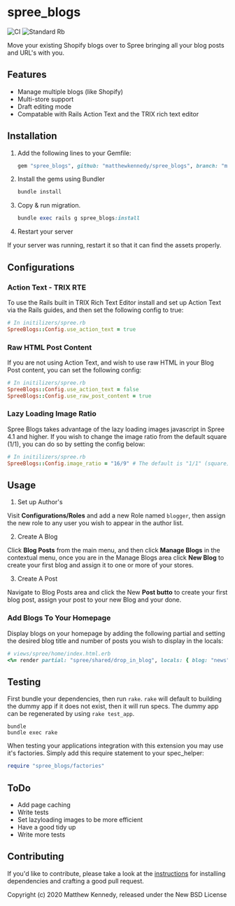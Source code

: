 # spree_blogs

![CI](https://github.com/MatthewKennedy/spree_blogs/workflows/CI/badge.svg)
![Standard Rb](https://github.com/MatthewKennedy/spree_blogs/workflows/Standard%20Rb/badge.svg)

Move your existing Shopify blogs over to Spree bringing all your blog posts and URL's with you.


## Features
- Manage multiple blogs (like Shopify)
- Multi-store support
- Draft editing mode
- Compatable with Rails Action Text and the TRIX rich text editor


## Installation

1. Add the following lines to your Gemfile:

    ```ruby
    gem "spree_blogs", github: "matthewkennedy/spree_blogs", branch: "main"
    ```

2. Install the gems using Bundler

    ```ruby
    bundle install
    ```

3. Copy & run migration.

    ```ruby
    bundle exec rails g spree_blogs:install
    ```

4. Restart your server

  If your server was running, restart it so that it can find the assets properly.


## Configurations

### Action Text - TRIX RTE

To use the Rails built in TRIX Rich Text Editor install and set up Action Text via the Rails guides, and then set the following config to true:

```ruby
# In initilizers/spree.rb
SpreeBlogs::Config.use_action_text = true
```

### Raw HTML Post Content

If you are not using Action Text, and wish to use raw HTML in your Blog Post content, you can set the following config:

```ruby
# In initilizers/spree.rb
SpreeBlogs::Config.use_action_text = false
SpreeBlogs::Config.use_raw_post_content = true
```

### Lazy Loading Image Ratio

Spree Blogs takes advantage of the lazy loading images javascript in Spree 4.1 and higher. If you wish to change the image ratio from the default square (1/1), you can do so by setting the config below:

```ruby
# In initilizers/spree.rb
SpreeBlogs::Config.image_ratio = "16/9" # The default is "1/1" (square).
```


## Usage

1. Set up Author's

Visit **Configurations/Roles** and add a new Role named `blogger`, then assign the new role to any user you wish to appear in the author list.


2. Create A Blog

Click **Blog Posts** from the main menu, and then click **Manage Blogs** in the contextual menu, once you are in the Manage Blogs area click **New Blog** to create your first blog and assign it to one or more of your stores.


3. Create A Post

Navigate to Blog Posts area and click the New **Post butto** to create your first blog post, assign your post to your new Blog and your done.


### Add Blogs To Your Homepage

Display blogs on your homepage by adding the following partial and setting the desired blog title and number of posts you wish to display in the locals:

```ruby
# views/spree/home/index.html.erb
<%= render partial: "spree/shared/drop_in_blog", locals: { blog: "news", post_count: 4 } %>
```
## Testing

First bundle your dependencies, then run `rake`. `rake` will default to building the dummy app if it does not exist, then it will run specs. The dummy app can be regenerated by using `rake test_app`.

```shell
bundle
bundle exec rake
```

When testing your applications integration with this extension you may use it's factories.
Simply add this require statement to your spec_helper:

```ruby
require "spree_blogs/factories"
```


## ToDo

- Add page caching
- Write tests
- Set lazyloading images to be more efficient
- Have a good tidy up
- Write more tests


## Contributing

If you'd like to contribute, please take a look at the
[instructions](CONTRIBUTING.md) for installing dependencies and crafting a good
pull request.

Copyright (c) 2020 Matthew Kennedy, released under the New BSD License
